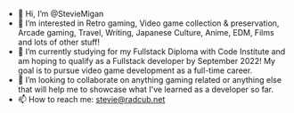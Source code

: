 - 👋 Hi, I’m @StevieMigan
- 👀 I’m interested in Retro gaming, Video game collection & preservation, Arcade gaming, Travel, Writing, Japanese Culture, Anime, EDM, Films and lots of other stuff!
- 🌱 I’m currently studying for my Fullstack Diploma with Code Institute and am hoping to qualify as a Fullstack developer by September 2022! My goal is to pursue video game development as a full-time career.
- 💞️ I’m looking to collaborate on anything gaming related or anything else that will help me to showcase what I've learned as a developer so far.
- 📫 How to reach me: stevie@radcub.net

<!---
StevieMigan/StevieMigan is a ✨ special ✨ repository because its `README.md` (this file) appears on your GitHub profile.
You can click the Preview link to take a look at your changes.
--->

